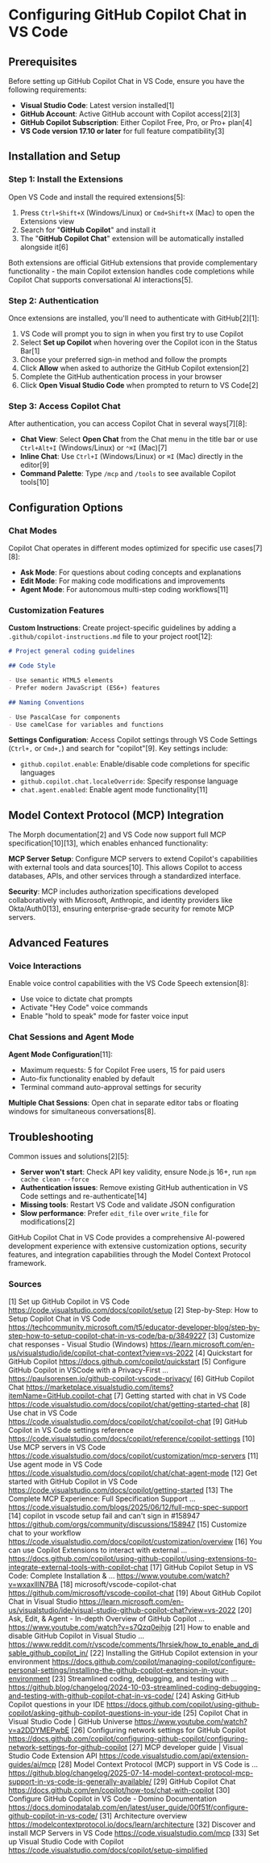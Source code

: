 # Configuring GitHub Copilot Chat in VS Code

## Prerequisites

Before setting up GitHub Copilot Chat in VS Code, ensure you have the following requirements:

- **Visual Studio Code**: Latest version installed[1]
- **GitHub Account**: Active GitHub account with Copilot access[2][3]
- **GitHub Copilot Subscription**: Either Copilot Free, Pro, or Pro+ plan[4]
- **VS Code version 17.10 or later** for full feature compatibility[3]

## Installation and Setup

### Step 1: Install the Extensions

Open VS Code and install the required extensions[5]:

1.  Press `Ctrl+Shift+X` (Windows/Linux) or `Cmd+Shift+X` (Mac) to open the Extensions view
2.  Search for "**GitHub Copilot**" and install it
3.  The "**GitHub Copilot Chat**" extension will be automatically installed alongside it[6]

Both extensions are official GitHub extensions that provide complementary functionality - the main Copilot extension handles code completions while Copilot Chat supports conversational AI interactions[5].

### Step 2: Authentication

Once extensions are installed, you'll need to authenticate with GitHub[2][1]:

1.  VS Code will prompt you to sign in when you first try to use Copilot
2.  Select **Set up Copilot** when hovering over the Copilot icon in the Status Bar[1]
3.  Choose your preferred sign-in method and follow the prompts
4.  Click **Allow** when asked to authorize the GitHub Copilot extension[2]
5.  Complete the GitHub authentication process in your browser
6.  Click **Open Visual Studio Code** when prompted to return to VS Code[2]

### Step 3: Access Copilot Chat

After authentication, you can access Copilot Chat in several ways[7][8]:

- **Chat View**: Select **Open Chat** from the Chat menu in the title bar or use `Ctrl+Alt+I` (Windows/Linux) or `⌃⌘I` (Mac)[7]
- **Inline Chat**: Use `Ctrl+I` (Windows/Linux) or `⌘I` (Mac) directly in the editor[9]
- **Command Palette**: Type `/mcp` and `/tools` to see available Copilot tools[10]

## Configuration Options

### Chat Modes

Copilot Chat operates in different modes optimized for specific use cases[7][8]:

- **Ask Mode**: For questions about coding concepts and explanations
- **Edit Mode**: For making code modifications and improvements
- **Agent Mode**: For autonomous multi-step coding workflows[11]

### Customization Features

**Custom Instructions**: Create project-specific guidelines by adding a `.github/copilot-instructions.md` file to your project root[12]:

```markdown
# Project general coding guidelines

## Code Style

- Use semantic HTML5 elements
- Prefer modern JavaScript (ES6+) features

## Naming Conventions

- Use PascalCase for components
- Use camelCase for variables and functions
```

**Settings Configuration**: Access Copilot settings through VS Code Settings (`Ctrl+,` or `Cmd+,`) and search for "copilot"[9]. Key settings include:

- `github.copilot.enable`: Enable/disable code completions for specific languages
- `github.copilot.chat.localeOverride`: Specify response language
- `chat.agent.enabled`: Enable agent mode functionality[11]

## Model Context Protocol (MCP) Integration

The Morph documentation[2] and VS Code now support full MCP specification[10][13], which enables enhanced functionality:

**MCP Server Setup**: Configure MCP servers to extend Copilot's capabilities with external tools and data sources[10]. This allows Copilot to access databases, APIs, and other services through a standardized interface.

**Security**: MCP includes authorization specifications developed collaboratively with Microsoft, Anthropic, and identity providers like Okta/Auth0[13], ensuring enterprise-grade security for remote MCP servers.

## Advanced Features

### Voice Interactions

Enable voice control capabilities with the VS Code Speech extension[8]:

- Use voice to dictate chat prompts
- Activate "Hey Code" voice commands
- Enable "hold to speak" mode for faster voice input

### Chat Sessions and Agent Mode

**Agent Mode Configuration**[11]:

- Maximum requests: 5 for Copilot Free users, 15 for paid users
- Auto-fix functionality enabled by default
- Terminal command auto-approval settings for security

**Multiple Chat Sessions**: Open chat in separate editor tabs or floating windows for simultaneous conversations[8].

## Troubleshooting

Common issues and solutions[2][5]:

- **Server won't start**: Check API key validity, ensure Node.js 16+, run `npm cache clean --force`
- **Authentication issues**: Remove existing GitHub authentication in VS Code settings and re-authenticate[14]
- **Missing tools**: Restart VS Code and validate JSON configuration
- **Slow performance**: Prefer `edit_file` over `write_file` for modifications[2]

GitHub Copilot Chat in VS Code provides a comprehensive AI-powered development experience with extensive customization options, security features, and integration capabilities through the Model Context Protocol framework.

### Sources

[1] Set up GitHub Copilot in VS Code https://code.visualstudio.com/docs/copilot/setup
[2] Step-by-Step: How to Setup Copilot Chat in VS Code https://techcommunity.microsoft.com/t5/educator-developer-blog/step-by-step-how-to-setup-copilot-chat-in-vs-code/ba-p/3849227
[3] Customize chat responses - Visual Studio (Windows) https://learn.microsoft.com/en-us/visualstudio/ide/copilot-chat-context?view=vs-2022
[4] Quickstart for GitHub Copilot https://docs.github.com/copilot/quickstart
[5] Configure GitHub Copilot in VSCode with a Privacy-First ... https://paulsorensen.io/github-copilot-vscode-privacy/
[6] GitHub Copilot Chat https://marketplace.visualstudio.com/items?itemName=GitHub.copilot-chat
[7] Getting started with chat in VS Code https://code.visualstudio.com/docs/copilot/chat/getting-started-chat
[8] Use chat in VS Code https://code.visualstudio.com/docs/copilot/chat/copilot-chat
[9] GitHub Copilot in VS Code settings reference https://code.visualstudio.com/docs/copilot/reference/copilot-settings
[10] Use MCP servers in VS Code https://code.visualstudio.com/docs/copilot/customization/mcp-servers
[11] Use agent mode in VS Code https://code.visualstudio.com/docs/copilot/chat/chat-agent-mode
[12] Get started with GitHub Copilot in VS Code https://code.visualstudio.com/docs/copilot/getting-started
[13] The Complete MCP Experience: Full Specification Support ... https://code.visualstudio.com/blogs/2025/06/12/full-mcp-spec-support
[14] copilot in vscode setup fail and can't sign in #158947 https://github.com/orgs/community/discussions/158947
[15] Customize chat to your workflow https://code.visualstudio.com/docs/copilot/customization/overview
[16] You can use Copilot Extensions to interact with external ... https://docs.github.com/copilot/using-github-copilot/using-extensions-to-integrate-external-tools-with-copilot-chat
[17] GitHub Copilot Setup in VS Code: Complete Installation & ... https://www.youtube.com/watch?v=wxaxlIlN7BA
[18] microsoft/vscode-copilot-chat https://github.com/microsoft/vscode-copilot-chat
[19] About GitHub Copilot Chat in Visual Studio https://learn.microsoft.com/en-us/visualstudio/ide/visual-studio-github-copilot-chat?view=vs-2022
[20] Ask, Edit, & Agent - In-depth Overview of GitHub Copilot ... https://www.youtube.com/watch?v=s7Qzq0ejhjg
[21] How to enable and disable GitHub Copilot in Visual Studio ... https://www.reddit.com/r/vscode/comments/1hrsiek/how_to_enable_and_disable_github_copilot_in/
[22] Installing the GitHub Copilot extension in your environment https://docs.github.com/copilot/managing-copilot/configure-personal-settings/installing-the-github-copilot-extension-in-your-environment
[23] Streamlined coding, debugging, and testing with ... https://github.blog/changelog/2024-10-03-streamlined-coding-debugging-and-testing-with-github-copilot-chat-in-vs-code/
[24] Asking GitHub Copilot questions in your IDE https://docs.github.com/copilot/using-github-copilot/asking-github-copilot-questions-in-your-ide
[25] Copilot Chat in Visual Studio Code | GitHub Universe https://www.youtube.com/watch?v=a2DDYMEPwbE
[26] Configuring network settings for GitHub Copilot https://docs.github.com/copilot/configuring-github-copilot/configuring-network-settings-for-github-copilot
[27] MCP developer guide | Visual Studio Code Extension API https://code.visualstudio.com/api/extension-guides/ai/mcp
[28] Model Context Protocol (MCP) support in VS Code is ... https://github.blog/changelog/2025-07-14-model-context-protocol-mcp-support-in-vs-code-is-generally-available/
[29] GitHub Copilot Chat https://docs.github.com/en/copilot/how-tos/chat-with-copilot
[30] Configure GitHub Copilot in VS Code - Domino Documentation https://docs.dominodatalab.com/en/latest/user_guide/00f51f/configure-github-copilot-in-vs-code/
[31] Architecture overview https://modelcontextprotocol.io/docs/learn/architecture
[32] Discover and install MCP Servers in VS Code https://code.visualstudio.com/mcp
[33] Set up Visual Studio Code with Copilot https://code.visualstudio.com/docs/copilot/setup-simplified
